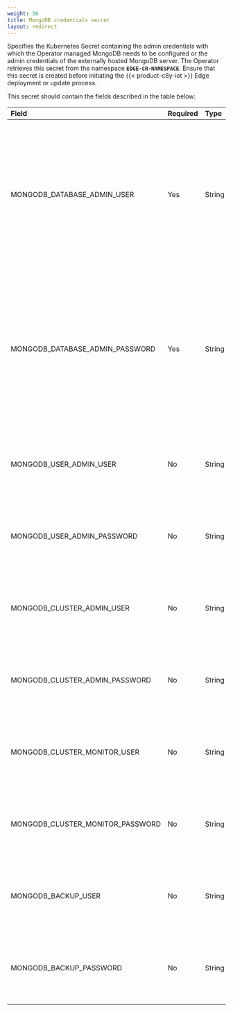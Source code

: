 ```yaml
---
weight: 38
title: MongoDB credentials secret
layout: redirect
---
```


Specifies the Kubernetes Secret containing the admin credentials with which the Operator managed MongoDB needs to be configured or the admin credentials of the externally hosted MongoDB server. The Operator retrieves this secret from the namespace **`EDGE-CR-NAMESPACE`**. Ensure that this secret is created before initiating the {{< product-c8y-iot >}} Edge deployment or update process.

This secret should contain the fields described in the table below:

|<div style="width:150px">Field</div>|Required|<div style="width:70px">Type</div>|Default|Description|
|:---|:---|:---|:---|:---|
|MONGODB_DATABASE_ADMIN_USER|Yes|String||Database admin username with which the MongoDB managed by the Operator or the username of the externally hosted MongoDB server is configured.
|MONGODB_DATABASE_ADMIN_PASSWORD|Yes|String||Database admin password with which the Operator managed MongoDB must be configured or the password the externally hosted MongoDB server is configured.
|MONGODB_USER_ADMIN_USER|No|String|userAdmin|Only used when MongoDB is deployed and managed by the Operator.
|MONGODB_USER_ADMIN_PASSWORD|No|String|Password provided in the field `MONGODB_DATABASE_ADMIN_PASSWORD`|Only used when MongoDB is deployed and managed by the Operator.
|MONGODB_CLUSTER_ADMIN_USER|No|String|clusterAdmin|Only used when MongoDB is deployed and managed by the Operator.
|MONGODB_CLUSTER_ADMIN_PASSWORD|No|String|Password provided in the field `MONGODB_DATABASE_ADMIN_PASSWORD`|Only used when MongoDB is deployed and managed by the Operator.
|MONGODB_CLUSTER_MONITOR_USER|No|String|clusterMonitor|Only used when MongoDB is deployed and managed by the Operator.
|MONGODB_CLUSTER_MONITOR_PASSWORD|No|String|Password provided in the field `MONGODB_DATABASE_ADMIN_PASSWORD`|Only used when MongoDB is deployed and managed by the Operator.
|MONGODB_BACKUP_USER|No|String |backup|Only used when MongoDB is deployed and managed by the Operator.
|MONGODB_BACKUP_PASSWORD|No|String|Password provided in the field `MONGODB_DATABASE_ADMIN_PASSWORD`|Only used when MongoDB is deployed and managed by the Operator.

